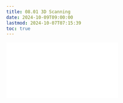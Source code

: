 ```yaml
---
title: 08.01 3D Scanning
date: 2024-10-09T09:00:00
lastmod: 2024-10-07T07:15:39
toc: true
---
```


![Link to included file content](../../../../3d-modeling/3d-scanning.md)
